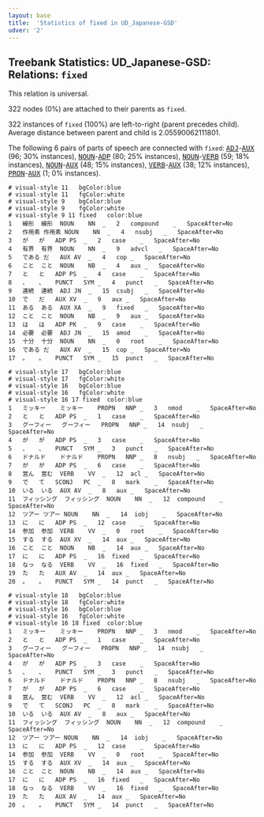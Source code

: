 ```yaml
---
layout: base
title:  'Statistics of fixed in UD_Japanese-GSD'
udver: '2'
---
```


## Treebank Statistics: UD_Japanese-GSD: Relations: `fixed`

This relation is universal.

322 nodes (0%) are attached to their parents as `fixed`.

322 instances of `fixed` (100%) are left-to-right (parent precedes child).
Average distance between parent and child is 2.05590062111801.

The following 6 pairs of parts of speech are connected with `fixed`: <tt><a href="ja_gsd-pos-ADJ.html">ADJ</a></tt>-<tt><a href="ja_gsd-pos-AUX.html">AUX</a></tt> (96; 30% instances), <tt><a href="ja_gsd-pos-NOUN.html">NOUN</a></tt>-<tt><a href="ja_gsd-pos-ADP.html">ADP</a></tt> (80; 25% instances), <tt><a href="ja_gsd-pos-NOUN.html">NOUN</a></tt>-<tt><a href="ja_gsd-pos-VERB.html">VERB</a></tt> (59; 18% instances), <tt><a href="ja_gsd-pos-NOUN.html">NOUN</a></tt>-<tt><a href="ja_gsd-pos-AUX.html">AUX</a></tt> (48; 15% instances), <tt><a href="ja_gsd-pos-VERB.html">VERB</a></tt>-<tt><a href="ja_gsd-pos-AUX.html">AUX</a></tt> (38; 12% instances), <tt><a href="ja_gsd-pos-PRON.html">PRON</a></tt>-<tt><a href="ja_gsd-pos-AUX.html">AUX</a></tt> (1; 0% instances).


~~~ conllu
# visual-style 11	bgColor:blue
# visual-style 11	fgColor:white
# visual-style 9	bgColor:blue
# visual-style 9	fgColor:white
# visual-style 9 11 fixed	color:blue
1	線形	線形	NOUN	NN	_	2	compound	_	SpaceAfter=No
2	作用素	作用素	NOUN	NN	_	4	nsubj	_	SpaceAfter=No
3	が	が	ADP	PS	_	2	case	_	SpaceAfter=No
4	有界	有界	NOUN	NN	_	9	advcl	_	SpaceAfter=No
5	である	だ	AUX	AV	_	4	cop	_	SpaceAfter=No
6	こと	こと	NOUN	NB	_	4	aux	_	SpaceAfter=No
7	と	と	ADP	PS	_	4	case	_	SpaceAfter=No
8	、	、	PUNCT	SYM	_	4	punct	_	SpaceAfter=No
9	連続	連続	ADJ	JN	_	15	csubj	_	SpaceAfter=No
10	で	だ	AUX	XV	_	9	aux	_	SpaceAfter=No
11	ある	ある	AUX	XA	_	9	fixed	_	SpaceAfter=No
12	こと	こと	NOUN	NB	_	9	aux	_	SpaceAfter=No
13	は	は	ADP	PK	_	9	case	_	SpaceAfter=No
14	必要	必要	ADJ	JN	_	15	amod	_	SpaceAfter=No
15	十分	十分	NOUN	NN	_	0	root	_	SpaceAfter=No
16	である	だ	AUX	AV	_	15	cop	_	SpaceAfter=No
17	。	。	PUNCT	SYM	_	15	punct	_	SpaceAfter=No

~~~


~~~ conllu
# visual-style 17	bgColor:blue
# visual-style 17	fgColor:white
# visual-style 16	bgColor:blue
# visual-style 16	fgColor:white
# visual-style 16 17 fixed	color:blue
1	ミッキー	ミッキー	PROPN	NNP	_	3	nmod	_	SpaceAfter=No
2	と	と	ADP	PS	_	1	case	_	SpaceAfter=No
3	グーフィー	グーフィー	PROPN	NNP	_	14	nsubj	_	SpaceAfter=No
4	が	が	ADP	PS	_	3	case	_	SpaceAfter=No
5	、	、	PUNCT	SYM	_	3	punct	_	SpaceAfter=No
6	ドナルド	ドナルド	PROPN	NNP	_	8	nsubj	_	SpaceAfter=No
7	が	が	ADP	PS	_	6	case	_	SpaceAfter=No
8	営ん	営む	VERB	VV	_	12	acl	_	SpaceAfter=No
9	で	て	SCONJ	PC	_	8	mark	_	SpaceAfter=No
10	いる	いる	AUX	AV	_	8	aux	_	SpaceAfter=No
11	フィッシング	フィッシング	NOUN	NN	_	12	compound	_	SpaceAfter=No
12	ツアー	ツアー	NOUN	NN	_	14	iobj	_	SpaceAfter=No
13	に	に	ADP	PS	_	12	case	_	SpaceAfter=No
14	参加	参加	VERB	VV	_	0	root	_	SpaceAfter=No
15	する	する	AUX	XV	_	14	aux	_	SpaceAfter=No
16	こと	こと	NOUN	NB	_	14	aux	_	SpaceAfter=No
17	に	に	ADP	PS	_	16	fixed	_	SpaceAfter=No
18	なっ	なる	VERB	VV	_	16	fixed	_	SpaceAfter=No
19	た	た	AUX	AV	_	14	aux	_	SpaceAfter=No
20	。	。	PUNCT	SYM	_	14	punct	_	SpaceAfter=No

~~~


~~~ conllu
# visual-style 18	bgColor:blue
# visual-style 18	fgColor:white
# visual-style 16	bgColor:blue
# visual-style 16	fgColor:white
# visual-style 16 18 fixed	color:blue
1	ミッキー	ミッキー	PROPN	NNP	_	3	nmod	_	SpaceAfter=No
2	と	と	ADP	PS	_	1	case	_	SpaceAfter=No
3	グーフィー	グーフィー	PROPN	NNP	_	14	nsubj	_	SpaceAfter=No
4	が	が	ADP	PS	_	3	case	_	SpaceAfter=No
5	、	、	PUNCT	SYM	_	3	punct	_	SpaceAfter=No
6	ドナルド	ドナルド	PROPN	NNP	_	8	nsubj	_	SpaceAfter=No
7	が	が	ADP	PS	_	6	case	_	SpaceAfter=No
8	営ん	営む	VERB	VV	_	12	acl	_	SpaceAfter=No
9	で	て	SCONJ	PC	_	8	mark	_	SpaceAfter=No
10	いる	いる	AUX	AV	_	8	aux	_	SpaceAfter=No
11	フィッシング	フィッシング	NOUN	NN	_	12	compound	_	SpaceAfter=No
12	ツアー	ツアー	NOUN	NN	_	14	iobj	_	SpaceAfter=No
13	に	に	ADP	PS	_	12	case	_	SpaceAfter=No
14	参加	参加	VERB	VV	_	0	root	_	SpaceAfter=No
15	する	する	AUX	XV	_	14	aux	_	SpaceAfter=No
16	こと	こと	NOUN	NB	_	14	aux	_	SpaceAfter=No
17	に	に	ADP	PS	_	16	fixed	_	SpaceAfter=No
18	なっ	なる	VERB	VV	_	16	fixed	_	SpaceAfter=No
19	た	た	AUX	AV	_	14	aux	_	SpaceAfter=No
20	。	。	PUNCT	SYM	_	14	punct	_	SpaceAfter=No

~~~


